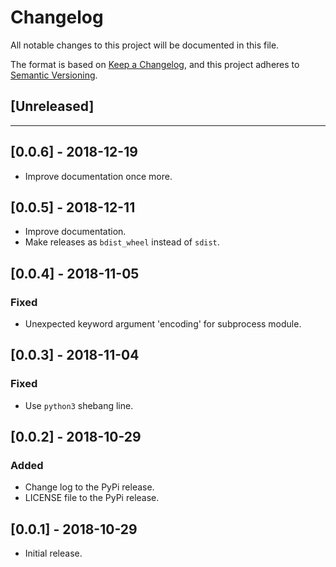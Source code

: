 # Changelog

All notable changes to this project will be documented in this file.

The format is based on [Keep a Changelog](https://keepachangelog.com/en/1.0.0/),
and this project adheres to [Semantic Versioning](https://semver.org/spec/v2.0.0.html).

## [Unreleased]

---

## [0.0.6] - 2018-12-19

* Improve documentation once more.

## [0.0.5] - 2018-12-11

* Improve documentation.
* Make releases as `bdist_wheel` instead of `sdist`.

## [0.0.4] - 2018-11-05

### Fixed

* Unexpected keyword argument 'encoding' for subprocess module.

## [0.0.3] - 2018-11-04

### Fixed

* Use `python3` shebang line.

## [0.0.2] - 2018-10-29

### Added

* Change log to the PyPi release.
* LICENSE file to the PyPi release.

## [0.0.1] - 2018-10-29

* Initial release.
